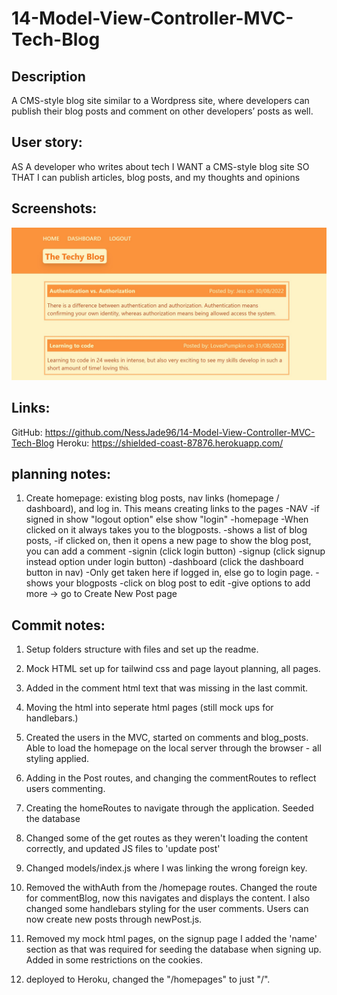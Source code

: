 # 14-Model-View-Controller-MVC-Tech-Blog
## Description
A CMS-style blog site similar to a Wordpress site, where developers can publish their blog posts and comment on other developers’ posts as well.

## User story:
AS A developer who writes about tech
I WANT a CMS-style blog site
SO THAT I can publish articles, blog posts, and my thoughts and opinions

## Screenshots:

![image](./public/images/Homepage.jpg)

## Links:

GitHub: https://github.com/NessJade96/14-Model-View-Controller-MVC-Tech-Blog
Heroku: https://shielded-coast-87876.herokuapp.com/

## planning notes: 
1. Create homepage: existing blog posts, nav links (homepage / dashboard), and log in. This means creating links to the pages 
    -NAV
        -if signed in show "logout option" else show "login"
    -homepage
        -When clicked on it always takes you to the blogposts. 
        -shows a list of blog posts, 
            -if clicked on, then it opens a new page to show the blog post, you can add a comment
    -signin (click login button)
    -signup (click signup instead option under login button)
    -dashboard (click the dashboard button in nav)
        -Only get taken here if logged in, else go to login page. 
        -shows your blogposts 
            -click on blog post to edit
            -give options to add more -> go to Create New Post page


## Commit notes:

1. Setup folders structure with files and set up the readme.

2. Mock HTML set up for tailwind css and page layout planning, all pages. 

3. Added in the comment html text that was missing in the last commit. 

4. Moving the html into seperate html pages (still mock ups for handlebars.)

5. Created the users in the MVC, started on comments and blog_posts. Able to load the homepage on the local server through the browser - all styling applied. 

6. Adding in the Post routes, and changing the commentRoutes to reflect users commenting. 

7. Creating the homeRoutes to navigate through the application. Seeded the database

8. Changed some of the get routes as they weren't loading the content correctly, and updated JS files to 'update post'

9. Changed models/index.js where I was linking the wrong foreign key. 

10. Removed the withAuth from the /homepage routes. Changed the route for  commentBlog, now this navigates and displays the content. I also changed some handlebars styling for the user comments. Users can now create new posts through newPost.js. 

11. Removed my mock html pages, on the signup page I added the 'name' section as that was required for seeding the database when signing up. Added in some restrictions on the cookies. 

12. deployed to Heroku, changed the "/homepages" to just "/". 
